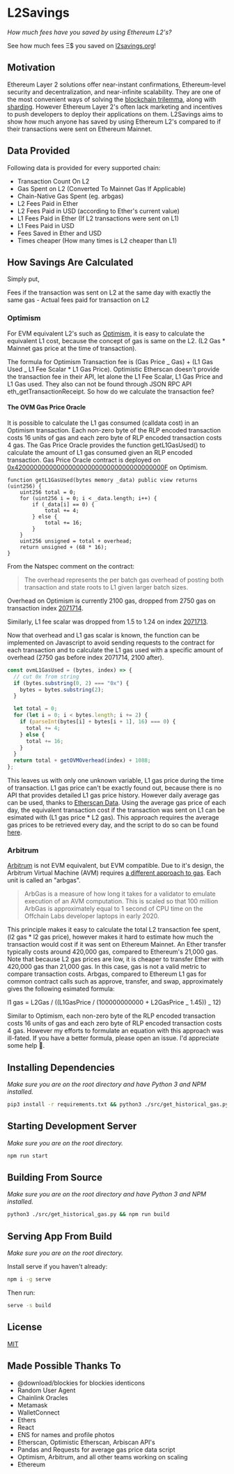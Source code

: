 # L2Savings

_How much fees have you saved by using Ethereum L2's?_

See how much fees Ξ$ you saved on [l2savings.org](https://www.l2savings.org)!

## Motivation

Ethereum Layer 2 solutions offer near-instant confirmations, Ethereum-level security and decentralization, and near-infinite scalability. They are one of the most convenient ways of solving the [blockchain trilemma](https://vitalik.ca/general/2021/04/07/sharding.html), along with [sharding](https://ethereum.org/en/upgrades/shard-chains/). However Ethereum Layer 2's often lack marketing and incentives to push developers to deploy their applications on them. L2Savings aims to show how much anyone has saved by using Ethereum L2's compared to if their transactions were sent on Ethereum Mainnet.

## Data Provided

Following data is provided for every supported chain:

- Transaction Count On L2
- Gas Spent on L2 (Converted To Mainnet Gas If Applicable)
- Chain-Native Gas Spent (eg. arbgas)
- L2 Fees Paid in Ether
- L2 Fees Paid in USD (according to Ether's current value)
- L1 Fees Paid in Ether (If L2 transactions were sent on L1)
- L1 Fees Paid in USD
- Fees Saved in Ether and USD
- Times cheaper (How many times is L2 cheaper than L1)

## How Savings Are Calculated

Simply put,

Fees if the transaction was sent on L2 at the same day with exactly the same gas - Actual fees paid for transaction on L2

### Optimism

For EVM equivalent L2's such as [Optimism](https://optimism.io/), it is easy to calculate the equivalent L1 cost, because the concept of gas is same on the L2. (L2 Gas \* Mainnet gas price at the time of transaction).

The formula for Optimism Transaction fee is (Gas Price _ Gas) + (L1 Gas Used _ L1 Fee Scalar \* L1 Gas Price).
Optimistic Etherscan doesn't provide the transaction fee in their API, let alone the L1 Fee Scalar, L1 Gas Price and L1 Gas used. They also can not be found through JSON RPC API eth_getTransactionReceipt. So how do we calculate the transaction fee?

#### The OVM Gas Price Oracle

It is possible to calculate the L1 gas consumed (calldata cost) in an Optimism transaction. Each non-zero byte of the RLP encoded transaction costs 16 units of gas and each zero byte of RLP encoded transaction costs 4 gas. The Gas Price Oracle provides the function getL1GasUsed() to calculate the amount of L1 gas consumed given an RLP encoded transaction. Gas Price Oracle contract is deployed on [0x420000000000000000000000000000000000000F](https://optimistic.etherscan.io/address/0x420000000000000000000000000000000000000F) on Optimism.

```solidity
function getL1GasUsed(bytes memory _data) public view returns (uint256) {
    uint256 total = 0;
    for (uint256 i = 0; i < _data.length; i++) {
        if (_data[i] == 0) {
            total += 4;
        } else {
            total += 16;
        }
    }
    uint256 unsigned = total + overhead;
    return unsigned + (68 * 16);
}
```

From the Natspec comment on the contract:

> The overhead represents the per batch gas overhead of
> posting both transaction and state roots to L1 given larger
> batch sizes.

Overhead on Optimism is currently 2100 gas, dropped from 2750 gas on transaction index [2071714](https://optimistic.etherscan.io/tx/2071714).

Similarly, L1 fee scalar was dropped from 1.5 to 1.24 on index [2071713](https://optimistic.etherscan.io/tx/2071713).

Now that overhead and L1 gas scalar is known, the function can be implemented on Javascript to avoid sending requests to the contract for each transaction and to calculate the L1 gas used with a specific amount of overhead (2750 gas before index 2071714, 2100 after).

```js
const ovmL1GasUsed = (bytes, index) => {
  // cut 0x from string
  if (bytes.substring(0, 2) === "0x") {
    bytes = bytes.substring(2);
  }

  let total = 0;
  for (let i = 0; i < bytes.length; i += 2) {
    if (parseInt(bytes[i] + bytes[i + 1], 16) === 0) {
      total += 4;
    } else {
      total += 16;
    }
  }
  return total + getOVMOverhead(index) + 1088;
};
```

This leaves us with only one unknown variable, L1 gas price during the time of transaction. L1 gas price can't be exactly found out, because there is no API that provides detailed L1 gas price history. However daily average gas can be used, thanks to [Etherscan Data](https://etherscan.io/chart/gasprice). Using the average gas price of each day, the equivalent transaction cost if the transaction was sent on L1 can be esimated with (L1 gas price \* L2 gas). This approach requires the average gas prices to be retrieved every day, and the script to do so can be found [here](src/get_historical_gas.py).

### Arbitrum

[Arbitrum](https://arbitrum.io/) is not EVM equivalent, but EVM compatible. Due to it's design, the Arbitrum Virtual Machine (AVM) requires [a different approach to gas](https://developer.offchainlabs.com/docs/arbgas). Each unit is called an "arbgas".

> ArbGas is a measure of how long it takes for a validator to emulate execution of an AVM computation. This is scaled so that 100 million ArbGas is approximately equal to 1 second of CPU time on the Offchain Labs developer laptops in early 2020.

This principle makes it easy to calculate the total L2 transaction fee spent, (l2 gas \* l2 gas price), however makes it hard to estimate how much the transaction would cost if it was sent on Ethereum Mainnet. An Ether transfer typically costs around 420,000 gas, compared to Ethereum's 21,000 gas. Note that because L2 gas prices are low, it is cheaper to transfer Ether with 420,000 gas than 21,000 gas. In this case, gas is not a valid metric to compare transaction costs. Arbgas, compared to Ethereum L1 gas for common contract calls such as approve, transfer, and swap, approximately gives the following esimated formula:

l1 gas = L2Gas / ((L1GasPrice / (100000000000 + L2GasPrice _ 1.45)) _ 12)

Similar to Optimism, each non-zero byte of the RLP encoded transaction costs 16 units of gas and each zero byte of RLP encoded transaction costs 4 gas. However my efforts to formulate an equation with this approach was ill-fated. If you have a better formula, please open an issue. I'd appreciate some help 🙂.

## Installing Dependencies

_Make sure you are on the root directory and have Python 3 and NPM installed._

```sh
pip3 install -r requirements.txt && python3 ./src/get_historical_gas.py && npm ci
```

## Starting Development Server

_Make sure you are on the root directory._

```sh
npm run start
```

## Building From Source

_Make sure you are on the root directory and have Python 3 and NPM installed._

```sh
python3 ./src/get_historical_gas.py && npm run build
```

## Serving App From Build

_Make sure you are on the root directory._

Install serve if you haven't already:

```sh
npm i -g serve
```

Then run:
```sh
serve -s build
```

## License

[MIT](LICENSE)

## Made Possible Thanks To

- @download/blockies for blockies identicons
- Random User Agent
- Chainlink Oracles
- Metamask
- WalletConnect
- Ethers
- React
- ENS for names and profile photos
- Etherscan, Optimistic Etherscan, Arbiscan API's
- Pandas and Requests for average gas price data script
- Optimism, Arbitrum, and all other teams working on scaling
- Ethereum
